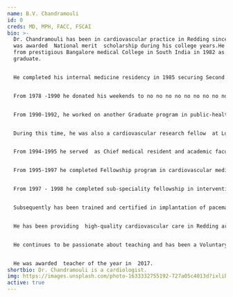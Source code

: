 ```yaml
---
name: B.V. Chandramouli
id: 0
creds: MD, MPH, FACC, FSCAI
bio: >-
  Dr. Chandramouli has been in cardiovascular practice in Redding since 1998. He
  was awarded  National merit  scholarship during his college years.He graduated
  from prestigious Bangalore medical College in South India in 1982 as  a top 10
  graduate.


  He completed his internal medicine residency in 1985 securing Second Rank to the University. He worked as medical officer/internist in National Institute of mental health and neurosciences from 1985-1990.


  From 1978 -1990 he donated his weekends to no no no no no no no no no no no no no no no no no patient serving  Rural /tribal community in the remote villages in South- India with no medical access.


  From 1990-1992, he worked on another Graduate program in public-health (MPH ) at prestigious Loma Linda University in Southern California.At this time his focus of interest was value of vegetarian diet in  prevention and treatment of chronic diseases in general and cardiovascular disease is in particular.


  During this time, he was also a cardiovascular research fellow  at Loma Linda University and published some research papers.This deepened his desire to specialise in clinical cardiovascular medicine in United States.Hence he enrolled in internal medicine residency program at Loma Linda University and completed with distinction.


  From 1994-1995 he served  as Chief medical resident and academic faculty at Loma Linda University where  he enjoyed teaching Junior doctors and medical students besides taking care of patients.


  From 1995-1997 he completed Fellowship program in cardiovascular medicine at Albert Einstein Medical Center in Philadelphia.


  From 1997 - 1998 he completed sub-speciality fellowship in interventional cardiology at Albert  Einstein Medical Center in Philadelphia.Here he had extensive training in performing complex cardiovascular procedures using percutaneous techniques.


  Subsequently has been trained and certified in implantation of pacemakers and defibrillators since 1999.


  He has been providing  high-quality cardiovascular care in Redding area since 1998 and has well-established busy practice. He has staff privileges at Shasta Regional Medical Center and Mercy Medical Center/Dignity in Redding.


  He continues to be passionate about teaching and has been a Voluntary  clinical faculty/Asst. Professor at University of California at Davis since 1999.


  He was awarded  teacher of the year in  2017.
shortbio: Dr. Chandramouli is a cardiologist.
img: https://images.unsplash.com/photo-1633332755192-727a05c4013d?ixlib=rb-1.2.1&ixid=MnwxMjA3fDB8MHxwaG90by1wYWdlfHx8fGVufDB8fHx8&auto=format&fit=crop&w=1760&q=80
active: true
---
```

